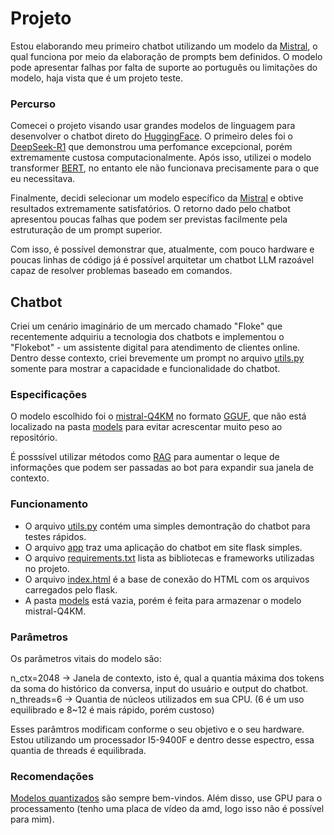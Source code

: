 # Projeto
Estou elaborando meu primeiro chatbot utilizando um modelo da [Mistral](https://mistral.ai/models), o qual funciona por meio da elaboração de prompts bem definidos. O modelo pode apresentar falhas por falta de suporte ao português ou limitações do modelo, haja vista que é um projeto teste.

### Percurso
Comecei o projeto visando usar grandes modelos de linguagem para desenvolver o chatbot direto do [HuggingFace](https://huggingface.co/). O primeiro deles foi o [DeepSeek-R1](https://huggingface.co/deepseek-ai/DeepSeek-R1) que demonstrou uma perfomance excepcional, porém extremamente custosa computacionalmente. Após isso, utilizei o modelo transformer [BERT](https://huggingface.co/neuralmind/bert-base-portuguese-cased), no entanto ele não funcionava precisamente para o que eu necessitava.

Finalmente, decidi selecionar um modelo específico da [Mistral](https://mistral.ai/models) e obtive resultados extremamente satisfatórios. O retorno dado pelo chatbot apresentou poucas falhas que podem ser previstas facilmente pela estruturação de um prompt superior.

Com isso, é possível demonstrar que, atualmente, com pouco hardware e poucas linhas de código já é possível arquitetar um chatbot LLM razoável capaz de resolver problemas baseado em comandos.

## Chatbot
Criei um cenário imaginário de um mercado chamado "Floke" que recentemente adquiriu a tecnologia dos chatbots e implementou o "Flokebot" - um assistente digital para atendimento de clientes online. Dentro desse contexto, criei brevemente um prompt no arquivo [utils.py](utils.py) somente para mostrar a capacidade e funcionalidade do chatbot.

### Especificações
O modelo escolhido foi o [mistral-Q4KM](https://huggingface.co/TheBloke/Mistral-7B-Instruct-v0.2-GGUF/tree/main) no formato [GGUF](https://github.com/ggml-org/ggml/blob/master/docs/gguf.md), que não está localizado na pasta [models](models/) para evitar acrescentar muito peso ao repositório.

É posssível utilizar métodos como [RAG](https://github.com/NirDiamant/RAG_Techniques) para aumentar o leque de informações que podem ser passadas ao bot para expandir sua janela de contexto.

### Funcionamento
- O arquivo [utils.py](utils.py) contém uma simples demontração do chatbot para testes rápidos.
- O arquivo [app](app.py) traz uma aplicação do chatbot em site flask simples.
- O arquivo [requirements.txt](requirements.txt) lista as bibliotecas e frameworks utilizadas no projeto.
- O arquivo [index.html](templates/index.html) é a base de conexão do HTML com os arquivos carregados pelo flask.
- A pasta [models](models/) está vazia, porém é feita para armazenar o modelo mistral-Q4KM.

### Parâmetros
Os parâmetros vitais do modelo são:

  n_ctx=2048 -> Janela de contexto, isto é, qual a quantia máxima dos tokens da soma do histórico da conversa, input do usuário e output do chatbot.
  n_threads=6 -> Quantia de núcleos utilizados em sua CPU. (6 é um uso equilibrado e 8~12 é mais rápido, porém custoso)

Esses parâmtros modificam conforme o seu objetivo e o seu hardware. Estou utilizando um processador I5-9400F e dentro desse espectro, essa quantia de threads é equilibrada.

### Recomendações
[Modelos quantizados](https://github.com/Efficient-ML/Awesome-Model-Quantization) são sempre bem-vindos. Além disso, use GPU para o processamento (tenho uma placa de vídeo da amd, logo isso não é possível para mim).
